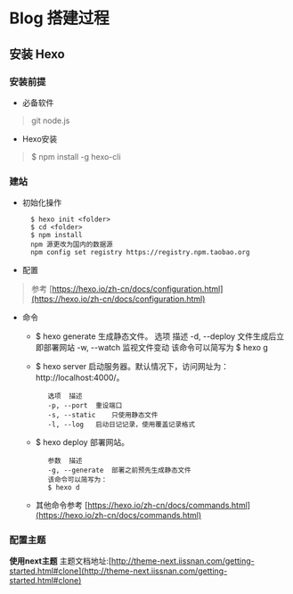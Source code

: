 # Blog 搭建过程 #
## 安装 Hexo ##
### 安装前提 ### 
- 必备软件
> git
> node.js

- Hexo安装
> $ npm install -g hexo-cli

### 建站 ###
- 初始化操作

    	$ hexo init <folder>
    	$ cd <folder>
    	$ npm install
		npm 源更改为国内的数据源
		npm config set registry https://registry.npm.taobao.org
- 配置
>参考  [https://hexo.io/zh-cn/docs/configuration.html](https://hexo.io/zh-cn/docs/configuration.html)
- 命令
   - $ hexo generate 
生成静态文件。
    		选项	描述
    		-d, --deploy	文件生成后立即部署网站
    		-w, --watch	监视文件变动
    		该命令可以简写为
    		$ hexo g
   - $ hexo server
启动服务器。默认情况下，访问网址为： http://localhost:4000/。

			选项	描述
			-p, --port	重设端口
			-s, --static	只使用静态文件
			-l, --log	启动日记记录，使用覆盖记录格式
   - $ hexo deploy
部署网站。

    		参数	描述
    		-g, --generate	部署之前预先生成静态文件
    		该命令可以简写为：
    		$ hexo d
   - 其他命令参考 [https://hexo.io/zh-cn/docs/commands.html](https://hexo.io/zh-cn/docs/commands.html)
### 配置主题 ###
**使用next主题**
主题文档地址:[http://theme-next.iissnan.com/getting-started.html#clone](http://theme-next.iissnan.com/getting-started.html#clone)

